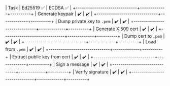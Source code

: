| Task						   | Ed25519 ✅	 | ECDSA ✅ |
+------------------------------+-------------+----------+
| Generate keypair			   |     ✔️	     |    ✔️    |
+------------------------------+-------------+----------+
| Dump private key to `.pem`   |     ✔️	     |    ✔️    |
+------------------------------+-------------+----------+
| Generate X.509 cert		   |     ✔️	     |    ✔️    |
+------------------------------+-------------+----------+
| Dump cert to `.pem`		   |     ✔️	     |    ✔️    |
+------------------------------+-------------+----------+
| Load from `.pem`		       |     ✔️	     |    ✔️    |
+------------------------------+-------------+----------+
| Extract public key from cert |     ✔️	     |    ✔️    |
+------------------------------+-------------+----------+
| Sign a message			   |     ✔️	     |    ✔️    |
+------------------------------+-------------+----------+
| Verify signature			   |     ✔️	     |    ✔️    |
+------------------------------+-------------+----------+